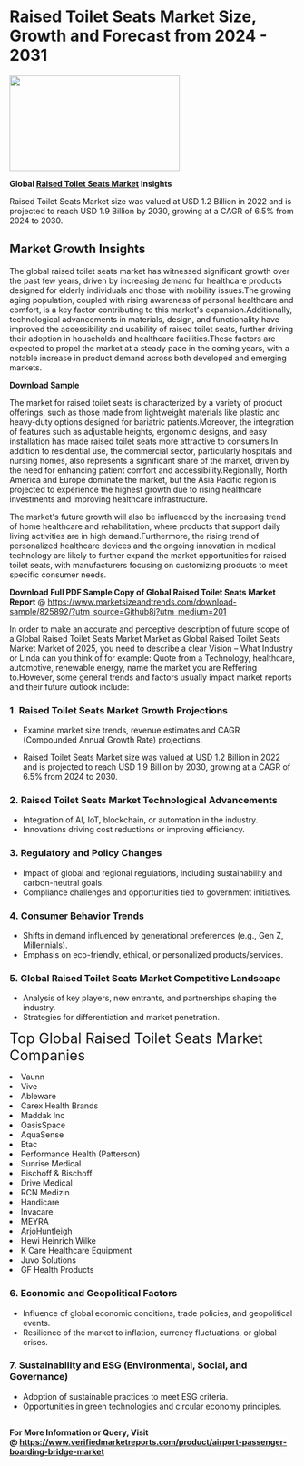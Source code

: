 <H1>Raised Toilet Seats Market Size, Growth and Forecast from 2024 - 2031</H1><img class="aligncenter size-medium wp-image-584254" src="https://thirdeyenews.in/wp-content/uploads/2024/09/Global-Market-Research-300x168.jpeg" alt="" width="300" height="168" /><p><strong>Global&nbsp;<a href="https://www.marketsizeandtrends.com/download-sample/825892/?utm_source=Github8j?utm_medium=201">Raised Toilet Seats Market</a> Insights</strong></p><p>Raised Toilet Seats Market size was valued at USD 1.2 Billion in 2022 and is projected to reach USD 1.9 Billion by 2030, growing at a CAGR of 6.5% from 2024 to 2030.</p><p><h2>Market Growth Insights</h2> <p>The global raised toilet seats market has witnessed significant growth over the past few years, driven by increasing demand for healthcare products designed for elderly individuals and those with mobility issues.The growing aging population, coupled with rising awareness of personal healthcare and comfort, is a key factor contributing to this market's expansion.Additionally, technological advancements in materials, design, and functionality have improved the accessibility and usability of raised toilet seats, further driving their adoption in households and healthcare facilities.These factors are expected to propel the market at a steady pace in the coming years, with a notable increase in product demand across both developed and emerging markets.</p> <p><strong>Download Sample</strong></p> <p>The market for raised toilet seats is characterized by a variety of product offerings, such as those made from lightweight materials like plastic and heavy-duty options designed for bariatric patients.Moreover, the integration of features such as adjustable heights, ergonomic designs, and easy installation has made raised toilet seats more attractive to consumers.In addition to residential use, the commercial sector, particularly hospitals and nursing homes, also represents a significant share of the market, driven by the need for enhancing patient comfort and accessibility.Regionally, North America and Europe dominate the market, but the Asia Pacific region is projected to experience the highest growth due to rising healthcare investments and improving healthcare infrastructure.<p>The market's future growth will also be influenced by the increasing trend of home healthcare and rehabilitation, where products that support daily living activities are in high demand.Furthermore, the rising trend of personalized healthcare devices and the ongoing innovation in medical technology are likely to further expand the market opportunities for raised toilet seats, with manufacturers focusing on customizing products to meet specific consumer needs.<p><span class=""><strong>Download Full PDF Sample Copy of Global Raised Toilet Seats Market Report</strong> @ <a href="https://www.marketsizeandtrends.com/download-sample/825892/?utm_source=Github8j?utm_medium=201" target="_blank">https://www.marketsizeandtrends.com/download-sample/825892/?utm_source=Github8j?utm_medium=201</a></span></p><p>In order to make an accurate and perceptive description of future scope of a Global&nbsp;Raised Toilet Seats Market Market as Global&nbsp;Raised Toilet Seats Market Market of 2025, you need to describe a clear Vision &ndash; What Industry or Linda can you think of for example: Quote from a Technology, healthcare, automotive, renewable energy, name the market you are Reffering to.However, some general trends and factors usually impact market reports and their future outlook include:</p><h3>1.&nbsp;<strong>Raised Toilet Seats Market Growth Projections</strong></h3><ul><li>Examine market size trends, revenue estimates and CAGR (Compounded Annual Growth Rate) projections.</li><li><p>Raised Toilet Seats Market size was valued at USD 1.2 Billion in 2022 and is projected to reach USD 1.9 Billion by 2030, growing at a CAGR of 6.5% from 2024 to 2030.</p></li></ul><h3>2.&nbsp;<strong>Raised Toilet Seats Market Technological Advancements</strong></h3><ul><li>Integration of AI, IoT, blockchain, or automation in the industry.</li><li>Innovations driving cost reductions or improving efficiency.</li></ul><h3>3.&nbsp;<strong>Regulatory and Policy Changes</strong></h3><ul><li>Impact of global and regional regulations, including sustainability and carbon-neutral goals.</li><li>Compliance challenges and opportunities tied to government initiatives.</li></ul><h3>4.&nbsp;<strong>Consumer Behavior Trends</strong></h3><ul><li>Shifts in demand influenced by generational preferences (e.g., Gen Z, Millennials).</li><li>Emphasis on eco-friendly, ethical, or personalized products/services.</li></ul><h3>5.&nbsp;<strong>Global Raised Toilet Seats Market Competitive Landscape</strong></h3><ul><li>Analysis of key players, new entrants, and partnerships shaping the industry.</li><li>Strategies for differentiation and market penetration.</li></ul><p data-pm-slice="1 1 []"><span style="color: inherit; font-family: inherit; font-size: 25px;">Top Global Raised Toilet Seats Market Companies</span></p><div class="" data-test-id=""><p><li>Vaunn</li><li> Vive</li><li> Ableware</li><li> Carex Health Brands</li><li> Maddak Inc</li><li> OasisSpace</li><li> AquaSense</li><li> Etac</li><li> Performance Health (Patterson)</li><li> Sunrise Medical</li><li> Bischoff & Bischoff</li><li> Drive Medical</li><li> RCN Medizin</li><li> Handicare</li><li> Invacare</li><li> MEYRA</li><li> ArjoHuntleigh</li><li> Hewi Heinrich Wilke</li><li> K Care Healthcare Equipment</li><li> Juvo Solutions</li><li> GF Health Products</li></p></div><h3>6.&nbsp;<strong>Economic and Geopolitical Factors</strong></h3><ul><li>Influence of global economic conditions, trade policies, and geopolitical events.</li><li>Resilience of the market to inflation, currency fluctuations, or global crises.</li></ul><h3>7.&nbsp;<strong>Sustainability and ESG (Environmental, Social, and Governance)</strong></h3><ul><li>Adoption of sustainable practices to meet ESG criteria.</li><li>Opportunities in green technologies and circular economy principles.</li></ul><h2><strong style="font-size: 14px;">For More Information or Query, Visit @&nbsp;</strong><a style="background-color: #ffffff; font-size: 14px;" href="https://www.marketsizeandtrends.com/report/raised-toilet-seats-market/" target="_blank">https://www.verifiedmarketreports.com/product/airport-passenger-boarding-bridge-market</a></h2>